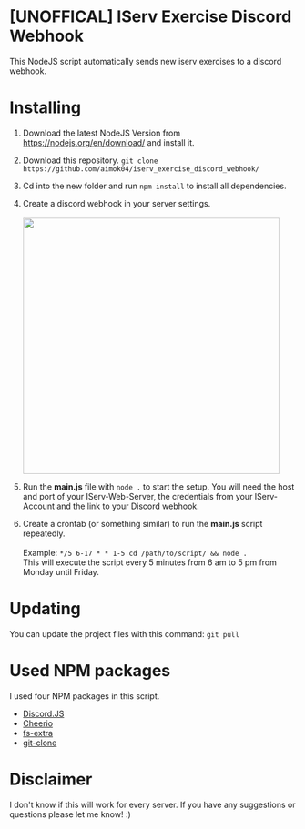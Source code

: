 # [UNOFFICAL] IServ Exercise Discord Webhook
This NodeJS script automatically sends new iserv exercises to a discord webhook.

# Installing
  1. Download the latest NodeJS Version from https://nodejs.org/en/download/ and install it.
  2. Download this repository. `git clone https://github.com/aimok04/iserv_exercise_discord_webhook/`
  3. Cd into the new folder and run `npm install` to install all dependencies.
  4. Create a discord webhook in your server settings.<br><br>
    <img src="https://media.giphy.com/media/N59N9NJI6SVhegfWph/giphy.gif" width="450"></img>


  5. Run the **main.js** file with `node .` to start the setup. You will need the host and port of your IServ-Web-Server, the credentials from your IServ-Account and the link to your Discord webhook.
  6. Create a crontab (or something similar) to run the **main.js** script repeatedly.
<br><br>Example: `*/5 6-17 * * 1-5 cd /path/to/script/ && node .`<br>
This will execute the script every 5 minutes from 6 am to 5 pm from Monday until Friday.

# Updating
You can update the project files with this command: `git pull`

# Used NPM packages
I used four NPM packages in this script.
* [Discord.JS](https://github.com/discordjs/discord.js)
* [Cheerio](https://github.com/cheeriojs/cheerio)
* [fs-extra](https://github.com/jprichardson/node-fs-extra)
* [git-clone](https://github.com/jaz303/git-clone)

# Disclaimer
I don't know if this will work for every server. If you have any suggestions or questions please let me know! :)
<!-- VERSION: 5 -->
